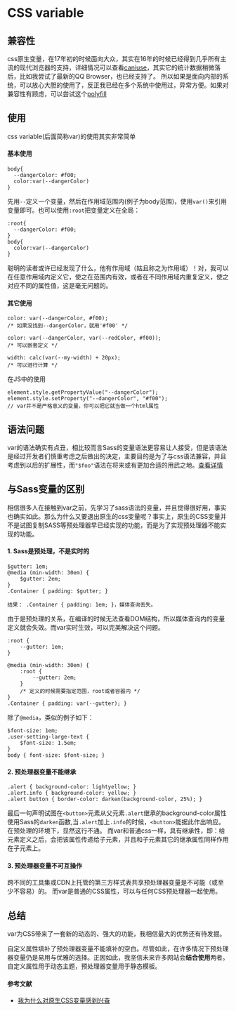 # CSS variable

## 兼容性
css原生变量，在17年初的时候面向大众，其实在16年的时候已经得到几乎所有主流的现代浏览器的支持，详细情况可以查看[caniuse][1]，其实它的统计数据稍微落后，比如我尝试了最新的QQ Browser，也已经支持了。
所以如果是面向内部的系统，可以放心大胆的使用了，反正我已经在多个系统中使用过，异常方便。如果对兼容性有顾虑，可以尝试这个[polyfill][2]

## 使用
css variable(后面简称var)的使用其实非常简单

#### 基本使用
    
    body{
      --dangerColor: #f00;
      color:var(--dangerColor)
    }
先用`--`定义一个变量，然后在作用域范围内(例子为body范围)，使用`var()`来引用变量即可。也可以使用`:root`把变量定义在全局：

    :root{
      --dangerColor: #f00;
    }
    body{
      color:var(--dangerColor)
    }
聪明的读者或许已经发现了什么，他有作用域（姑且称之为作用域）！对，我可以在任意作用域内定义它，使之在范围内有效，或者在不同作用域内重复定义，使之对应不同的属性值，这是毫无问题的。

#### 其它使用

    color: var(--dangerColor, #f00);          
    /* 如果没找到--dangerColor，就用'#f00' */
    
    color: var(--dangerColor, var(--redColor, #f00)); 
    /* 可以嵌套定义 */
    
    width: calc(var(--my-width) + 20px);
    /* 可以进行计算 */

在JS中的使用
    
    element.style.getPropertyValue("--dangerColor");
    element.style.setProperty("--dangerColor", "#f00");
    // var并不是严格意义的变量，你可以把它就当做一个html属性

## 语法问题

var的语法确实有点丑，相比较而言Sass的变量语法更容易让人接受，但是该语法是经过开发者们慎重考虑之后做出的决定，主要目的是为了与css语法兼容，并且考虑到以后的扩展性，而`"$foo"`语法在将来或有更加合适的用武之地。[查看详情][3]

## 与Sass变量的区别
相信很多人在接触到var之前，先学习了sass语法的变量，并且觉得很好用，事实也确实如此。那么为什么又要退出原生的css变量呢？事实上，原生的CSS变量并不是试图复制SASS等预处理器早已经实现的功能，而是为了实现预处理器不能实现的功能。

#### 1. Sass是预处理，不是实时的
    
    $gutter: 1em; 
    @media (min-width: 30em) { 
        $gutter: 2em; 
    } 
    .Container { padding: $gutter; }
    
    结果： .Container { padding: 1em; }，媒体查询丢失。
由于是预处理的关系，在编译的时候无法查看DOM结构，所以媒体查询内的变量定义就会失效。而var实时生效，可以完美解决这个问题。

    :root {
        --gutter: 1em; 
    }
    
    @media (min-width: 30em) {
        :root {
            --gutter: 2em;
        }
        /* 定义的时候需要指定范围，root或者容器内 */
    }
    .Container { padding: var(--gutter); }

除了`@media`，类似的例子如下：

    $font-size: 1em; 
    .user-setting-large-text { 
        $font-size: 1.5em; 
    } 
    body { font-size: $font-size; }
    
#### 2. 预处理器变量不能继承
    
    .alert { background-color: lightyellow; } 
    .alert.info { background-color: yellow; } 
    .alert button { border-color: darken(background-color, 25%); }

最后一句声明试图在`<button>`元素从父元素`.alert`继承的background-color属性使用Sass的`darken`函数,当`.alert`加上`.info`的时候，`<button>`能据此作出响应。在预处理的环境下，显然这行不通。
而var和普通css一样，具有继承性，即：给元素定义之后，会把该属性传递给子元素，并且和子元素其它的继承属性同样作用在子元素上。

#### 3. 预处理器变量不可互操作
跨不同的工具集或CDN上托管的第三方样式表共享预处理器变量是不可能（或至少不容易）的。
而var是普通的CSS属性，可以与任何CSS预处理器一起使用。

## 总结
var为CSS带来了一套新的动态的、强大的功能，我相信最大的优势还有待发掘。

自定义属性填补了预处理器变量不能填补的空白。尽管如此，在许多情况下预处理器变量仍是易用与优雅的选择。正因如此，我坚信未来许多网站会**结合使用**两者。自定义属性用于动态主题，预处理器变量用于静态模板。


#### 参考文献
- [我为什么对原生CSS变量感到兴奋][4]


  [1]: https://www.caniuse.com/#search=css%20var
  [2]: https://github.com/jhildenbiddle/css-vars-ponyfill
  [3]: https://www.xanthir.com/blog/b4KT0
  [4]: https://www.w3cplus.com/css3/why-im-excited-about-native-css-variables.html


<style>
    .page-header {
        display: none;
    }
</style>